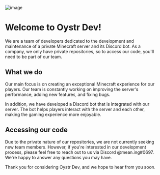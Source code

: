 ![image](https://user-images.githubusercontent.com/61989272/225285037-7e433ec5-6fb1-4707-82c0-99e83bcc6477.png)

# Welcome to Oystr Dev!

We are a team of developers dedicated to the development and maintenance of a private Minecraft server and its Discord bot. As a company, we only have private repositories, so to access our code, you'll need to be part of our team.

## What we do

Our main focus is on creating an exceptional Minecraft experience for our players. Our team is constantly working on improving the server's performance, adding new features, and fixing bugs.

In addition, we have developed a Discord bot that is integrated with our server. The bot helps players interact with the server and each other, making the gaming experience more enjoyable.

## Accessing our code

Due to the private nature of our repositories, we are not currently seeking new team members. However, if you're interested in our development process, please feel free to reach out to us via Discord @mean.ing#0697. We're happy to answer any questions you may have.

Thank you for considering Oystr Dev, and we hope to hear from you soon.
